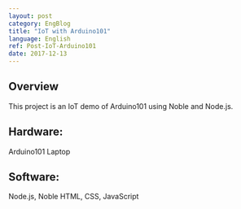 ```yaml
---
layout: post
category: EngBlog
title: "IoT with Arduino101"
language: English
ref: Post-IoT-Arduino101
date: 2017-12-13
---
```


## Overview
This project is an IoT demo of Arduino101 using Noble and Node.js.  

## Hardware:
Arduino101
Laptop

## Software:
Node.js, Noble
HTML, CSS, JavaScript
